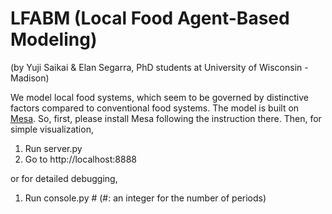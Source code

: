 # LFABM (Local Food Agent-Based Modeling)
(by Yuji Saikai & Elan Segarra, PhD students at University of Wisconsin - Madison)

We model local food systems, which seem to be governed by distinctive factors compared to conventional food systems.  The model is built on [Mesa](https://github.com/projectmesa/mesa). So, first, please install Mesa following the instruction there. Then, for simple visualization,

1. Run server.py
2. Go to http://localhost:8888

or for detailed debugging,

1. Run console.py # (#: an integer for the number of periods)
